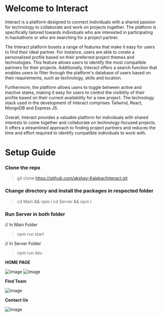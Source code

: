 # Welcome to Interact

Interact is a platform designed to connect individuals with a shared passion for technology to collaborate and work on projects together. The platform is specifically tailored towards individuals who are interested in participating in hackathons or who are searching for a project partner.

The Interact platform boasts a range of features that make it easy for users to find their ideal partner. For instance, users are able to create a personalized profile based on their preferred project themes and technologies. This feature allows users to identify the most compatible partners for their projects. Additionally, Interact offers a search function that enables users to filter through the platform's database of users based on their requirements, such as technology, skills and location.

Furthermore, the platform allows users to toggle between active and inactive states, making it easy for users to control the visibility of their profile based on their current availability for a new project. The technology stack used in the development of Interact comprises Tailwind, React, MongoDB and Express JS.

Overall, Interact provides a valuable platform for individuals with shared interests to come together and collaborate on technology-focused projects. It offers a streamlined approach to finding project partners and reduces the time and effort required to identify compatible individuals to work with.


# Setup Guide

### Clone the repo
>git clone https://github.com/akshay-Kalekar/Interact.git

### Change directory and install the packages in respected folder
>cd Main && npm i 
>cd Server && npm i

### Run Server in both folder

// In Main Folder
>npm run start 

// In Server Folder
>npm run dev

**HOME PAGE**

![image](https://user-images.githubusercontent.com/97843629/225887996-eac0d2b6-dc67-4e11-9784-9859239ec5e0.png)
![image](https://user-images.githubusercontent.com/97843629/225888211-fd7d05bd-833a-41c3-8cf7-010745bdd414.png)
 
 **Find Team**
 
 ![image](https://user-images.githubusercontent.com/97843629/225888367-90982d11-ba5e-4f26-8a7a-d5492e629e23.png)
 
  **Contact Us**
 
 ![image](https://user-images.githubusercontent.com/97843629/225888548-4cc835e0-aa3d-4208-90fb-fad5b36af5f5.png)



